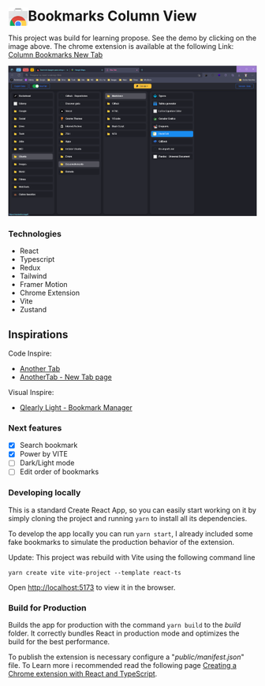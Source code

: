 # Bookmarks Column View<img src="./.github/chrome-web-store-icon.png" width="40" align="left">

This project was build for learning propose. See the demo by clicking on the image above. The chrome extension is available at the following Link:
<a href="https://chrome.google.com/webstore/detail/column-bookmarks-new-tab/ocjdiehlhhoiahkbbgmjnfeipjpbhhph?hl" target="_blank">
Column Bookmarks New Tab
</a>

<p align="center" margin-bottom="0">
  <a href="https://chrome-column-tab.vercel.app" target="_blank">
    <img alt="demo" width="auto" height="auto" src="./.github/demo2.png"/>
  </a>
</p>

### Technologies

- React
- Typescript
- Redux
- Tailwind
- Framer Motion
- Chrome Extension
- Vite
- Zustand

## Inspirations

Code Inspire: 
- [Another Tab](https://chrome.google.com/webstore/detail/another-tab/oaaeanlgefipegfcbgpgnhhnpengdjld)
-  [AnotherTab - New Tab page](https://chrome.google.com/webstore/detail/anothertab-new-tab-page/cpeojfdfhhgedcaiglbjdklaigennhpl)

Visual Inspire:  
- [Qlearly Light - Bookmark Manager](https://chrome.google.com/webstore/detail/qlearly-light-bookmark-ma/lkmkjmklcnhfcfpojimnbjpaimbdjeao)

### Next features

- [X] Search bookmark
- [X] Power by VITE
- [ ] Dark/Light mode
- [ ] Edit order of bookmarks

### Developing locally

This is a standard Create React App, so you can easily start working on it by simply cloning the project and running `yarn` to install all its dependencies.

To develop the app locally you can run `yarn start`, I already included some fake bookmarks to simulate the production behavior of the extension.

Update: This project was rebuild with Vite using the following command line

```shell
yarn create vite vite-project --template react-ts
```

Open [http://localhost:5173](http://localhost:5173) to view it in the browser.

### Build for Production

Builds the app for production with the command `yarn build` to the *build* folder.
It correctly bundles React in production mode and optimizes the build for the best performance.

To publish the extension is necessary configure a "*public/manifest.json*" file. To Learn more i recommended read the following page [Creating a Chrome extension with React and TypeScript](https://blog.logrocket.com/creating-chrome-extension-react-typescript/).

